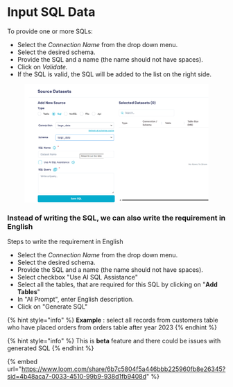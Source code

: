 # Input SQL Data

To provide one or more SQLs:

* Select the _Connection Name_ from the drop down menu.
* Select the desired schema.
* Provide the SQL and a name (the name should not have spaces).
* Click on _Validate._
* If the SQL is valid, the SQL will be added to the list on the right side.

<figure><img src="../../../../.gitbook/assets/image (91).png" alt=""><figcaption></figcaption></figure>





### Instead of writing the SQL, we can also write the requirement in English&#x20;



Steps to write the requirement in English

* Select the _Connection Name_ from the drop down menu.
* Select the desired schema.
* Provide the SQL and a name (the name should not have spaces).
* Select checkbox "Use AI SQL Assistance"
* Select all the tables, that are required for this SQL by clicking on "**Add Tables**"
* In "AI Prompt", enter English description.
* Click on "Generate SQL"



{% hint style="info" %}
**Example** : select all records from customers table who have placed orders from orders table after year 2023
{% endhint %}

{% hint style="info" %}
This is **beta** feature and there could be issues with generated SQL
{% endhint %}



{% embed url="https://www.loom.com/share/6b7c5804f5a446bbb225960fb8e26345?sid=4b48aca7-0033-4510-99b9-938d1fb9408d" %}



